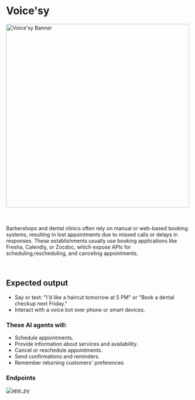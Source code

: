 # Voice'sy


<img src="https://github.com/user-attachments/assets/94434750-09fa-41b0-882d-b7f2ecd12675" alt="Voice'sy Banner" width="500" height="500">


<br>
<br/>
<br/>


 Barbershops and dental clinics often rely on manual or web-based booking systems, resulting in lost appointments due to missed calls or delays in responses. These establishments usually use booking applications like Fresha, Calendly, or Zocdoc, which expose APIs for scheduling,rescheduling, and canceling appointments.


<br>

## Expected output

- Say or text: "I'd like a haircut tomorrow at 5 PM" or "Book a dental checkup next Friday."
- Interact with a voice bot over phone or smart devices.
  
### These AI agents will:
- Schedule appointments.
- Provide information about services and availability.
- Cancel or reschedule appointments.
- Send confirmations and reminders.
- Remember returning customers' preferences


### Endpoints

![app_py](https://github.com/user-attachments/assets/e7f3b6de-5119-4548-ad83-0470ba7fcf94)


